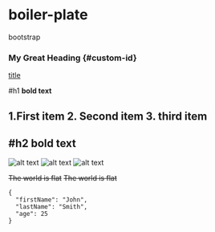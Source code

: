 # boiler-plate
bootstrap



### My Great Heading {#custom-id}

[title](https://www.example.com)

#h1 **bold text**

1.First item
2. Second item
3. third item 
---
#h2  **bold text**
---
![alt text](image.jpg)
![alt text](image.jpg)
![alt text](image.jpg)

~~The world is flat~~
~~The world is flat~~

```
{
  "firstName": "John",
  "lastName": "Smith",
  "age": 25
}
```